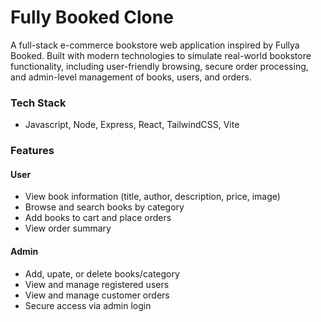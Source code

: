 # Fully Booked Clone

A full-stack e-commerce bookstore web application inspired by Fullya Booked. Built with modern technologies to simulate real-world bookstore functionality, including user-friendly browsing, secure order processing, and admin-level management of books, users, and orders.

### Tech Stack
- Javascript, Node, Express, React, TailwindCSS, Vite

### Features

#### User
- View book information (title, author, description, price, image)
- Browse and search books by category
- Add books to cart and place orders
- View order summary

#### Admin
- Add, upate, or delete books/category
- View and manage registered users
- View and manage customer orders
- Secure access via admin login 
  
